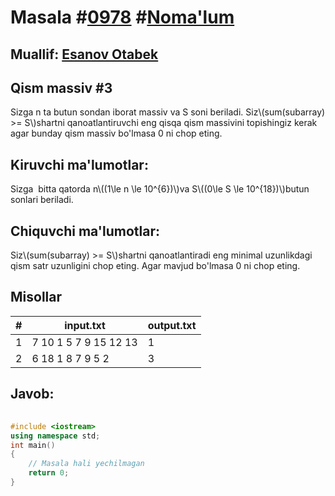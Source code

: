 
<h1>Masala #<a href="https://robocontest.uz/tasks/0978">0978</a> #<a href="https://robocontest.uz/tasks?category=1">Noma'lum</a></h1>
<h2> Muallif: <a href="https://robocontest.uz/profile/esanovotabek">Esanov Otabek</a></h2>
<h2>Qism massiv #3</h2>
<p>Sizga n ta butun sondan iborat massiv va S soni beriladi. Siz\(sum(subarray) >= S\)shartni qanoatlantiruvchi eng qisqa qism massivini topishingiz kerak agar bunday qism massiv bo'lmasa 0 ni chop eting.</p>
<h2>Kiruvchi ma'lumotlar:</h2>
<p>Sizga  bitta qatorda n\((1\le n \le 10^{6})\)va S\((0\le S \le 10^{18})\)butun sonlari beriladi.</p>
<h2>Chiquvchi ma'lumotlar:</h2>
<p>Siz\(sum(subarray) >= S\)shartni qanoatlantiradi eng minimal uzunlikdagi qism satr uzunligini chop eting. Agar mavjud bo'lmasa 0 ni chop eting.</p>
<h2>Misollar</h2>
<table>
    <thead>
        <tr>
            <th>#</th>
            <th>input.txt</th>
            <th>output.txt</th>
        </tr>
    </thead>
    <tbody>
            <tr>
                <td>1</td>
                <td>7 10
1 5 7 9 15 12 13</td>
                <td>1</td>
            </tr>
            <tr>
                <td>2</td>
                <td>6 18
1 8 7 9 5 2</td>
                <td>3</td>
            </tr>
    </tbody>
    </table>
    
<h2>Javob:</h2>

######
```cpp
#include <iostream>
using namespace std;
int main()
{
    // Masala hali yechilmagan
    return 0;
}
```
